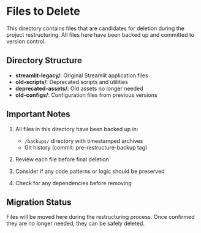 # Files to Delete

This directory contains files that are candidates for deletion during the project restructuring.
All files here have been backed up and committed to version control.

## Directory Structure

- **streamlit-legacy/**: Original Streamlit application files
- **old-scripts/**: Deprecated scripts and utilities
- **deprecated-assets/**: Old assets no longer needed
- **old-configs/**: Configuration files from previous versions

## Important Notes

1. All files in this directory have been backed up in:
   - `/backups/` directory with timestamped archives
   - Git history (commit: pre-restructure-backup tag)

2. Review each file before final deletion
3. Consider if any code patterns or logic should be preserved
4. Check for any dependencies before removing

## Migration Status

Files will be moved here during the restructuring process.
Once confirmed they are no longer needed, they can be safely deleted.